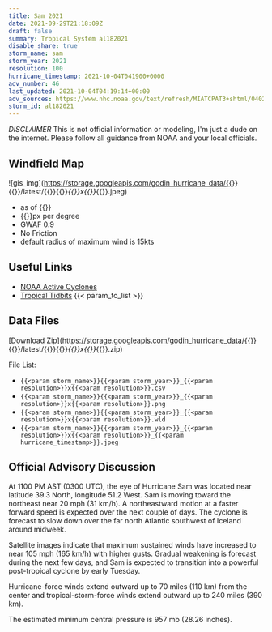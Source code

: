 ```yaml
---
title: Sam 2021
date: 2021-09-29T21:18:09Z
draft: false
summary: Tropical System al182021
disable_share: true
storm_name: sam
storm_year: 2021
resolution: 100
hurricane_timestamp: 2021-10-04T041900+0000
adv_number: 46
last_updated: 2021-10-04T04:19:14+00:00
adv_sources: https://www.nhc.noaa.gov/text/refresh/MIATCPAT3+shtml/040232.shtml;https://www.nhc.noaa.gov/refresh/graphics_at3+shtml/023519.shtml?cone
storm_id: al182021
---
```

*DISCLAIMER* This is not official information or modeling, I'm just a dude on the internet.  Please follow all guidance from NOAA and your local officials.

## Windfield Map
![gis_img](https://storage.googleapis.com/godin_hurricane_data/{{<param storm_name>}}{{<param storm_year>}}/latest/{{<param storm_name>}}{{<param storm_year>}}_{{<param resolution>}}x{{<param resolution>}}_{{<param hurricane_timestamp>}}.jpeg)

- as of {{<param last_updated>}}
- {{<param resolution>}}px per degree
- GWAF 0.9
- No Friction
- default radius of maximum wind is 15kts

## Useful Links
- [NOAA Active Cyclones](https://www.nhc.noaa.gov/)
- [Tropical Tidbits](https://www.tropicaltidbits.com/storminfo/)
{{< param_to_list >}}

## Data Files
[Download Zip](https://storage.googleapis.com/godin_hurricane_data/{{<param storm_name>}}{{<param storm_year>}}/latest/{{<param storm_name>}}{{<param storm_year>}}_{{<param resolution>}}x{{<param resolution>}}_{{<param hurricane_timestamp>}}.zip)

File List:
- `{{<param storm_name>}}{{<param storm_year>}}_{{<param resolution>}}x{{<param resolution>}}.csv`
- `{{<param storm_name>}}{{<param storm_year>}}_{{<param resolution>}}x{{<param resolution>}}.png`
- `{{<param storm_name>}}{{<param storm_year>}}_{{<param resolution>}}x{{<param resolution>}}.wld`
- `{{<param storm_name>}}{{<param storm_year>}}_{{<param resolution>}}x{{<param resolution>}}_{{<param hurricane_timestamp>}}.jpeg`


## Official Advisory Discussion
At 1100 PM AST (0300 UTC), the eye of Hurricane Sam was located 
near latitude 39.3 North, longitude 51.2 West. Sam is moving toward
the northeast near 20 mph (31 km/h). A northeastward motion at
a faster forward speed is expected over the next couple of days. The
cyclone is forecast to slow down over the far north Atlantic 
southwest of Iceland around midweek.
 
Satellite images indicate that maximum sustained winds have 
increased to near 105 mph (165 km/h) with higher gusts.  Gradual 
weakening is forecast during the next few days, and Sam is expected 
to transition into a powerful post-tropical cyclone by early 
Tuesday.
 
Hurricane-force winds extend outward up to 70 miles (110 km) from
the center and tropical-storm-force winds extend outward up to 240
miles (390 km).
 
The estimated minimum central pressure is 957 mb (28.26 inches).